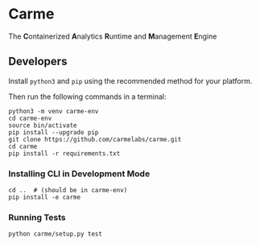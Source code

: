 # Carme
The **C**ontainerized **A**nalytics **R**untime and **M**anagement **E**ngine

## Developers
Install `python3` and `pip` using the recommended method for your platform.

Then run the following commands in a terminal:
```
python3 -m venv carme-env
cd carme-env
source bin/activate
pip install --upgrade pip
git clone https://github.com/carmelabs/carme.git
cd carme
pip install -r requirements.txt
```

### Installing CLI in Development Mode
```
cd ..  # (should be in carme-env)
pip install -e carme
```

### Running Tests
`python carme/setup.py test`
